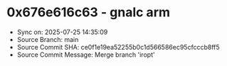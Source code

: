 # 0x676e616c63 - gnalc arm

- Sync on: 2025-07-25 14:35:09
- Source Branch: main
- Source Commit SHA: ce0f1e19ea52255b0c1d566586ec95cfcccb8ff5
- Source Commit Message: Merge branch 'iropt'